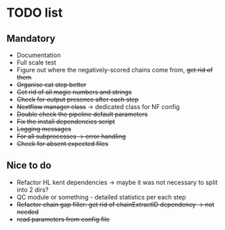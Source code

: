 # TODO list

## Mandatory

- Documentation
- Full scale test
- Figure out where the negatively-scored chains come from, ~~get rid of them~~
- ~~Organise cat step better~~
- ~~Get rid of all magic numbers and strings~~
- ~~Check for output presence after each step~~
- ~~Nextflow manager class~~ -> dedicated class for NF config
- ~~Double check the pipeline default parameters~~
- ~~Fix the install dependencies script~~
- ~~Logging messages~~
- ~~For all subprocesses -> error handling~~
- ~~Check for absent expected files~~

## Nice to do

- Refactor HL kent dependencies -> maybe it was not necessary to split into 2 dirs?
- QC module or something - detailed statistics per each step
- ~~Refactor chain gap filler: get rid of chainExtractID dependency -> not needed~~
- ~~read parameters from config file~~
